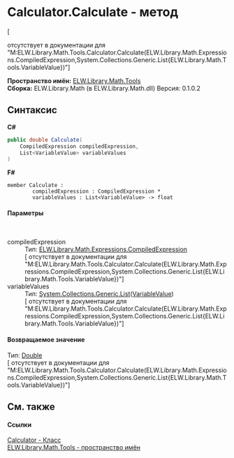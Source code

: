 # Calculator.Calculate - метод
 

\[<summary> отсутствует в документации для "M:ELW.Library.Math.Tools.Calculator.Calculate(ELW.Library.Math.Expressions.CompiledExpression,System.Collections.Generic.List{ELW.Library.Math.Tools.VariableValue})"\]

**Пространство имён:**&nbsp;<a href="N_ELW_Library_Math_Tools">ELW.Library.Math.Tools</a><br />**Сборка:**&nbsp;ELW.Library.Math (в ELW.Library.Math.dll) Версия: 0.1.0.2

## Синтаксис

**C#**<br />
``` C#
public double Calculate(
	CompiledExpression compiledExpression,
	List<VariableValue> variableValues
)
```

**F#**<br />
``` F#
member Calculate : 
        compiledExpression : CompiledExpression * 
        variableValues : List<VariableValue> -> float 

```


#### Параметры
&nbsp;<dl><dt>compiledExpression</dt><dd>Тип:&nbsp;<a href="T_ELW_Library_Math_Expressions_CompiledExpression">ELW.Library.Math.Expressions.CompiledExpression</a><br />\[<param name="compiledExpression"/> отсутствует в документации для "M:ELW.Library.Math.Tools.Calculator.Calculate(ELW.Library.Math.Expressions.CompiledExpression,System.Collections.Generic.List{ELW.Library.Math.Tools.VariableValue})"\]</dd><dt>variableValues</dt><dd>Тип:&nbsp;<a href="http://msdn2.microsoft.com/ru-ru/library/6sh2ey19" target="_blank">System.Collections.Generic.List</a>(<a href="T_ELW_Library_Math_Tools_VariableValue">VariableValue</a>)<br />\[<param name="variableValues"/> отсутствует в документации для "M:ELW.Library.Math.Tools.Calculator.Calculate(ELW.Library.Math.Expressions.CompiledExpression,System.Collections.Generic.List{ELW.Library.Math.Tools.VariableValue})"\]</dd></dl>

#### Возвращаемое значение
Тип:&nbsp;<a href="http://msdn2.microsoft.com/ru-ru/library/643eft0t" target="_blank">Double</a><br />\[<returns> отсутствует в документации для "M:ELW.Library.Math.Tools.Calculator.Calculate(ELW.Library.Math.Expressions.CompiledExpression,System.Collections.Generic.List{ELW.Library.Math.Tools.VariableValue})"\]

## См. также


#### Ссылки
<a href="T_ELW_Library_Math_Tools_Calculator">Calculator - Класс</a><br /><a href="N_ELW_Library_Math_Tools">ELW.Library.Math.Tools - пространство имён</a><br />